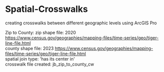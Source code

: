 # Spatial-Crosswalks
creating crosswalks between different geographic levels using ArcGIS Pro  


Zip to County: 
zip shape file: 2020 https://www.census.gov/geographies/mapping-files/time-series/geo/tiger-line-file.html  
county shape file: 2023 https://www.census.gov/geographies/mapping-files/time-series/geo/tiger-line-file.html  
spatial join type: 'has its center in'   
crosswalk file created: jb_zip_to_county_cw  

